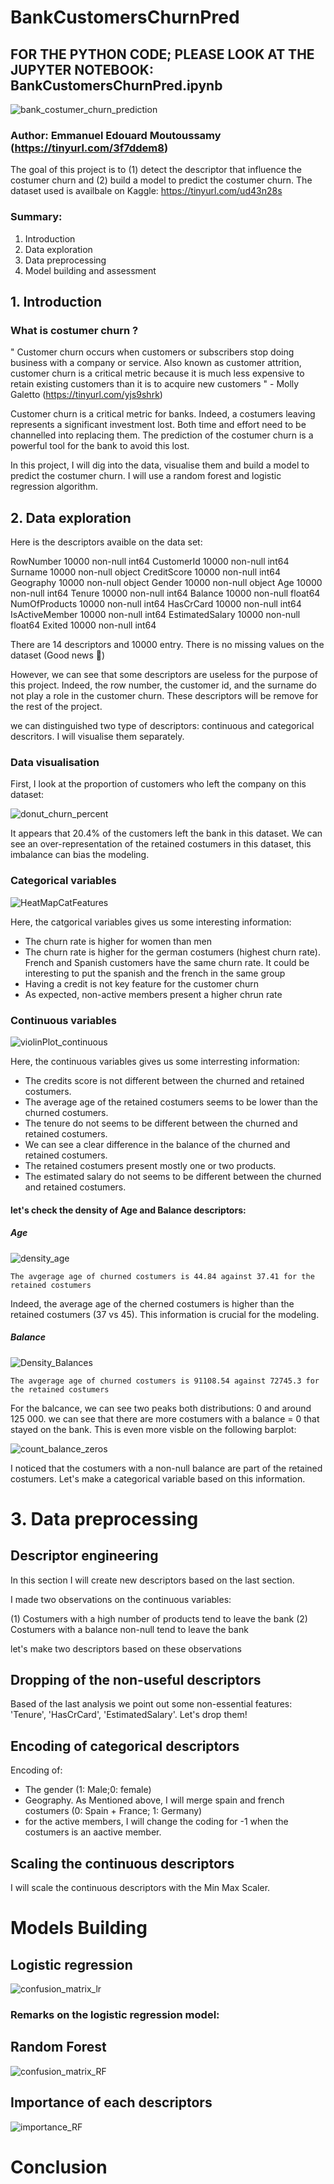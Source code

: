# BankCustomersChurnPred

## FOR THE PYTHON CODE; PLEASE LOOK AT THE JUPYTER NOTEBOOK: BankCustomersChurnPred.ipynb
![bank_costumer_churn_prediction](Results/bank_costumer_churn_prediction.png)

### Author: Emmanuel Edouard Moutoussamy (https://tinyurl.com/3f7ddem8)

The goal of this project is to (1) detect the descriptor that influence the costumer churn and (2) build a model to predict the costumer churn.
The dataset used is availbale on Kaggle: https://tinyurl.com/ud43n28s


### Summary:
1. Introduction
2. Data exploration
3. Data preprocessing
4. Model building and assessment

## 1. Introduction
### What is costumer churn ?

" Customer churn occurs when customers or subscribers stop doing business with a company or service. Also known as customer attrition, customer churn is a critical metric because it is much less expensive to retain existing customers than it is to acquire new customers " - Molly Galetto (https://tinyurl.com/yjs9shrk)



Customer churn is a critical metric for banks. Indeed, a costumers leaving represents a significant investment lost. Both time and effort need to be channelled into replacing them. The prediction of the costumer churn is a powerful tool for the bank to avoid this lost.

In this project, I will dig into the data, visualise them and build a model to predict the costumer churn. I will use a random forest and logistic regression algorithm.

## 2. Data exploration 

Here is the descriptors avaible on the data set:

RowNumber          10000 non-null int64
CustomerId         10000 non-null int64
Surname            10000 non-null object
CreditScore        10000 non-null int64
Geography          10000 non-null object
Gender             10000 non-null object
Age                10000 non-null int64
Tenure             10000 non-null int64
Balance            10000 non-null float64
NumOfProducts      10000 non-null int64
HasCrCard          10000 non-null int64
IsActiveMember     10000 non-null int64
EstimatedSalary    10000 non-null float64
Exited             10000 non-null int64

There are 14 descriptors and 10000 entry. There is no missing values on the dataset (Good news 🥳)

However, we can see that some descriptors are useless for the purpose of this project. Indeed, the row number, the customer id, and the surname do not play a role in the customer churn. These descriptors will be remove for the rest of the project.

we can distinguished two type of descriptors: continuous and categorical descritors. I will visualise them separately.

### Data visualisation

First, I look at the proportion of customers who left the company on this dataset:

![donut_churn_percent](Results/donut_churn_percent.png)

It appears that 20.4% of the customers left the bank in this dataset. We can see an over-representation of the retained costumers in this dataset, this imbalance can bias the modeling.

### Categorical variables 

![HeatMapCatFeatures](Results/HeatMapCatFeatures.png)

Here, the catgorical variables gives us some interesting information:
- The churn rate is higher for women than men
- The churn rate is higher for the german costumers (highest churn rate). French and Spanish customers have the same churn rate. It could be interesting to put the spanish and the french in the same group
- Having a credit is not key feature for the customer churn
- As expected, non-active members present a higher chrun rate

### Continuous variables

![violinPlot_continuous](Results/violinPlot_continuous.png)

Here, the continuous variables gives us some interresting information:
- The credits score is not different between the churned and retained costumers.
- The average age of the retained costumers seems to be lower than the churned costumers.
- The tenure do not seems to be different between the churned and retained costumers.
- We can see a clear difference in the balance of the churned and retained costumers.
- The retained costumers present mostly one or two products.
- The estimated salary do not seems to be different between the churned and retained costumers.

#### let's check the density of Age and Balance descriptors:

##### Age
![density_age](Results/density_age.png)

    The avgerage age of churned costumers is 44.84 against 37.41 for the retained costumers

Indeed, the average age of the cherned costumers is higher than the retained costumers (37 vs 45).
This information is crucial for the modeling.

##### Balance

![Density_Balances](Results/Density_Balance.png)

    The avgerage age of churned costumers is 91108.54 against 72745.3 for the retained costumers

For the balcance, we can see two peaks both distributions: 0 and around 125 000. we can see that there are more costumers with a balance = 0 that stayed on the bank. This is even more visble on the following barplot:

![count_balance_zeros](Results/count_balance_zeros.png)

I noticed that the costumers with a non-null balance are part of the retained costumers. Let's make a categorical variable based on this information.

# 3. Data preprocessing

## Descriptor engineering

In this section I will create new descriptors based on the last section.

I made two observations on the continuous variables:

(1) Costumers with a high number of products tend to leave the bank
(2) Costumers with a balance non-null tend to leave the bank

let's make two descriptors based on these observations

## Dropping of the non-useful descriptors

Based of the last analysis we point out some non-essential features: 'Tenure', 'HasCrCard', 'EstimatedSalary'. Let's drop them!

## Encoding of categorical descriptors

Encoding of: 

- The gender (1: Male;0: female)
- Geography. As Mentioned above, I will merge spain and french costumers (0: Spain + France; 1: Germany)
- for the active members, I will change the coding for -1 when the costumers is an aactive member.


## Scaling the continuous descriptors

I will scale the continuous descriptors with the Min Max Scaler.

# Models Building

## Logistic regression

![confusion_matrix_lr](Results/confusion_matrix_lr.png)

### Remarks on the logistic regression model:

## Random Forest

![confusion_matrix_RF](Results/confusion_matrix_RF.png)

## Importance of each descriptors

![importance_RF](Results/importance_RF.png)

# Conclusion

